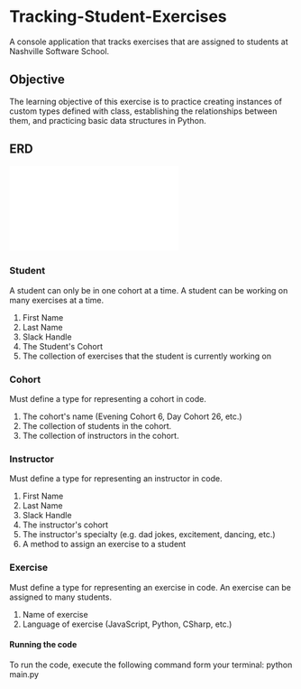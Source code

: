 # Tracking-Student-Exercises
A console application that tracks exercises that are assigned to students at Nashville Software School.

## Objective 
The learning objective of this exercise is to practice creating instances of custom types defined with class, establishing the relationships between them, and practicing basic data structures in Python.

## ERD
![ERD](StudentExerciseERD.pdf)

### Student 
A student can only be in one cohort at a time. A student can be working on many exercises at a time.
1. First Name 
2. Last Name 
3. Slack Handle
4. The Student's Cohort 
5. The collection of exercises that the student is currently working on

### Cohort 
Must define a type for representing a cohort in code. 
1. The cohort's name (Evening Cohort 6, Day Cohort 26, etc.)
2. The collection of students in the cohort. 
3. The collection of instructors in the cohort.

### Instructor 
Must define a type for representing an instructor in code. 
1. First Name 
2. Last Name 
3. Slack Handle
4. The instructor's cohort 
5. The instructor's specialty (e.g. dad jokes, excitement, dancing, etc.) 
6. A method to assign an exercise to a student

### Exercise 
Must define a type for representing an exercise in code. An exercise can be assigned to many students.
1. Name of exercise 
2. Language of exercise (JavaScript, Python, CSharp, etc.)

#### Running the code 
To run the code, execute the following command form your terminal: python main.py